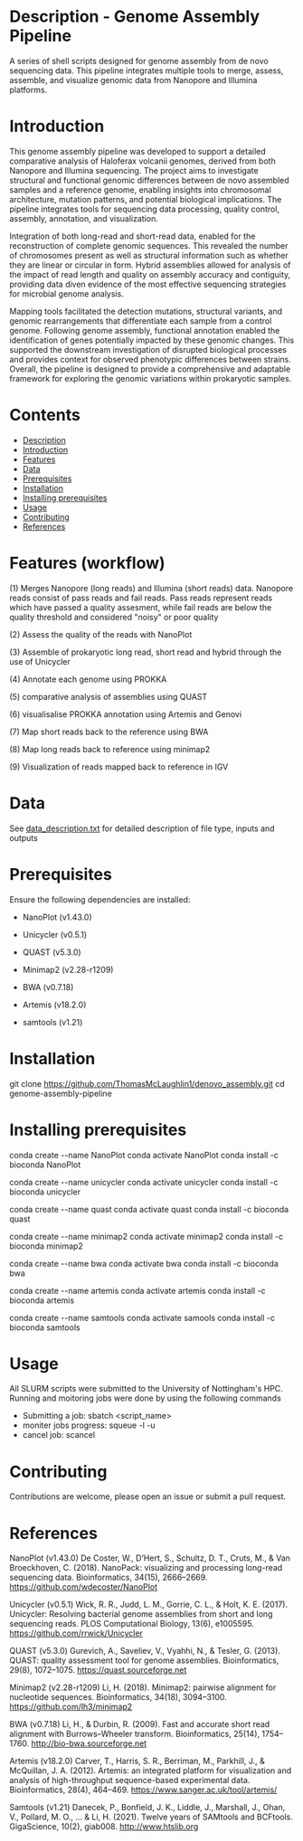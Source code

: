 #  Description - Genome Assembly Pipeline 

A series of shell scripts designed for genome assembly from de novo sequencing data. This pipeline integrates multiple tools to merge, assess, assemble, and visualize genomic data from Nanopore and Illumina platforms.

# Introduction

This genome assembly pipeline was developed to support a detailed comparative analysis of Haloferax volcanii genomes, derived from both Nanopore and Illumina sequencing. The project aims to investigate structural and functional genomic differences between de novo assembled samples and a reference genome, enabling insights into chromosomal architecture, mutation patterns, and potential biological implications. The pipeline integrates tools for sequencing data processing, quality control, assembly, annotation, and visualization.

Integration of both long-read and short-read data, enabled for the reconstruction of complete genomic sequences. This revealed the number of chromosomes present as well as structural information such as whether they are linear or circular in form. Hybrid assemblies allowed for analysis of the impact of read length and quality on assembly accuracy and contiguity, providing data diven evidence of the most effective sequencing strategies for microbial genome analysis.

Mapping tools facilitated the detection mutations, structural variants, and genomic rearrangements that differentiate each sample from a control genome. Following genome assembly, functional annotation enabled the identification of genes potentially impacted by these genomic changes. This supported the downstream investigation of disrupted biological processes and provides context for observed phenotypic differences between strains. Overall, the pipeline is designed to provide a comprehensive and adaptable framework for exploring the genomic variations within prokaryotic samples.

# Contents

- [Description](#Description)
- [Introduction](#Introduction)
- [Features](#features (workflow))
- [Data](#Data)
- [Prerequisites](#Prerequisites)
- [Installation](#installation)
- [Installing prerequisites](#Installing_prerequisites)
- [Usage](#usage)
- [Contributing](#contributing)
- [References](#References)
  


# Features (workflow)

(1) Merges Nanopore (long reads) and Illumina (short reads) data. Nanopore reads consist of pass 
    reads and fail reads. Pass reads represent reads which have passed a quality assesment, while 
    fail reads are below the quality threshold and considered "noisy" or poor quality  

(2) Assess the quality of the reads with NanoPlot

(3) Assemble of prokaryotic long read, short read and hybrid through the use of Unicycler

(4) Annotate each genome using PROKKA

(5) comparative analysis of assemblies using QUAST

(6) visualisalise PROKKA annotation using Artemis and Genovi 

(7) Map short reads back to the reference using BWA

(8) Map long reads back to reference using minimap2

(9) Visualization of reads mapped back to reference in IGV

# Data
See [data_description.txt](Data_description.txt) for detailed description of file type, inputs and outputs
# Prerequisites

Ensure the following dependencies are installed:

- NanoPlot (v1.43.0)

- Unicycler (v0.5.1)

- QUAST (v5.3.0)

- Minimap2 (v2.28-r1209)

- BWA (v0.7.18)

- Artemis (v18.2.0)

- samtools (v1.21)


# Installation

git clone https://github.com/ThomasMcLaughlin1/denovo_assembly.git
cd genome-assembly-pipeline

# Installing prerequisites 

conda create --name NanoPlot 
conda activate NanoPlot
conda install -c bioconda NanoPlot

conda create --name unicycler
conda activate unicycler
conda install -c bioconda unicycler

conda create --name quast
conda activate quast
conda install -c bioconda quast

conda create --name minimap2
conda activate minimap2
conda install -c bioconda minimap2

conda create --name bwa
conda activate bwa
conda install -c bioconda bwa

conda create --name artemis
conda activate artemis
conda install -c bioconda artemis

conda create --name samtools
conda activate samools
conda install -c bioconda samtools

# Usage 
All SLURM scripts were submitted to the University of Nottingham's HPC. Running and moitoring jobs were done by using the following commands 
- Submitting a job: sbatch <script_name>
- moniter jobs progress: squeue -l -u <username>
- cancel job: scancel <jobID>

# Contributing
Contributions are welcome, please open an issue or submit a pull request.

# References
NanoPlot (v1.43.0)
De Coster, W., D’Hert, S., Schultz, D. T., Cruts, M., & Van Broeckhoven, C. (2018). NanoPack: visualizing and processing long-read sequencing data. Bioinformatics, 34(15), 2666–2669.
https://github.com/wdecoster/NanoPlot

Unicycler (v0.5.1)
Wick, R. R., Judd, L. M., Gorrie, C. L., & Holt, K. E. (2017). Unicycler: Resolving bacterial genome assemblies from short and long sequencing reads. PLOS Computational Biology, 13(6), e1005595.
https://github.com/rrwick/Unicycler

QUAST (v5.3.0)
Gurevich, A., Saveliev, V., Vyahhi, N., & Tesler, G. (2013). QUAST: quality assessment tool for genome assemblies. Bioinformatics, 29(8), 1072–1075.
https://quast.sourceforge.net

Minimap2 (v2.28-r1209)
Li, H. (2018). Minimap2: pairwise alignment for nucleotide sequences. Bioinformatics, 34(18), 3094–3100.
https://github.com/lh3/minimap2

BWA (v0.7.18)
Li, H., & Durbin, R. (2009). Fast and accurate short read alignment with Burrows–Wheeler transform. Bioinformatics, 25(14), 1754–1760.
http://bio-bwa.sourceforge.net

Artemis (v18.2.0)
Carver, T., Harris, S. R., Berriman, M., Parkhill, J., & McQuillan, J. A. (2012). Artemis: an integrated platform for visualization and analysis of high-throughput sequence-based experimental data. Bioinformatics, 28(4), 464–469.
https://www.sanger.ac.uk/tool/artemis/

Samtools (v1.21)
Danecek, P., Bonfield, J. K., Liddle, J., Marshall, J., Ohan, V., Pollard, M. O., ... & Li, H. (2021). Twelve years of SAMtools and BCFtools. GigaScience, 10(2), giab008.
http://www.htslib.org



